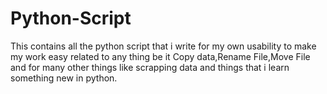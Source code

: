 # Python-Script

This contains all the python script that i write for my own usability to make my work easy related to any thing be it Copy data,Rename File,Move File and for many other things like scrapping data and things that i learn something new in python.
